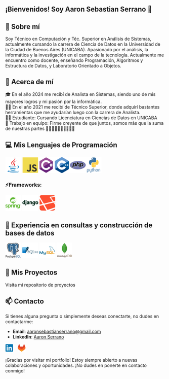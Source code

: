 ## ¡Bienvenidos! Soy Aaron Sebastian Serrano 👋

## 🔎 Sobre mí

Soy Técnico en Computación y Téc. Superior en Análisis de Sistemas, actualmente cursando la carrera de Ciencia de Datos en la Universidad de la Ciudad de Buenos Aires (UNICABA). Apasionado por el análisis, la informática y la investigación en el campo de la tecnología. Actualmente me encuentro como docente, enseñando Programación, Algoritmos y Estructura de Datos, y Laboratorio Orientado a Objetos.

## 🔎 Acerca de mí

🎓 En el año 2024 me recibí de Analista en Sistemas, siendo uno de mis mayores logros y mi pasión por la informática.  
🧑‍💻 En el año 2021 me recibí de Técnico Superior, donde adquirí bastantes herramientas que me ayudarían luego con la carrera de Analista.  
👨‍🎓 Estudiante: Cursando Licenciatura en Ciencias de Datos en UNICABA  
🧩 Trabajo en equipo: Firme creyente de que juntos, somos más que la suma de nuestras partes 👩🏻👨🏾👨🏻‍🦰👩🏽‍🦱

## 💻 Mis Lenguajes de Programación

<img src="https://github.com/devicons/devicon/blob/v2.15.1/icons/java/java-original.svg" alt="JAVA" width="50"/> <img src="https://github.com/devicons/devicon/blob/v2.15.1/icons/javascript/javascript-original.svg" alt="Javascript" width="50"/><img src="https://github.com/devicons/devicon/blob/v2.15.1/icons/csharp/csharp-original.svg" alt="C#" width="50"/><img src="https://github.com/devicons/devicon/blob/v2.15.1/icons/cplusplus/cplusplus-original.svg" alt="C++" width="50"/><img src="https://github.com/devicons/devicon/blob/v2.15.1/icons/php/php-original.svg" alt="PHP" width="50"/><img src="https://github.com/devicons/devicon/blob/v2.15.1/icons/python/python-original-wordmark.svg" alt="PYTHON" width="50"/>      

### ⚡Frameworks:
<img src="https://github.com/devicons/devicon/blob/v2.15.1/icons/spring/spring-original-wordmark.svg" alt="Spring - Springboot 3.4.0" width="50"/> <img src="https://github.com/devicons/devicon/blob/v2.15.1/icons/django/django-plain-wordmark.svg" alt="Django - python" width="50"/> <img src="https://github.com/devicons/devicon/blob/v2.15.1/icons/laravel/laravel-plain.svg" alt="Laravel - php" width="50"/>  

## 💾 Experiencia en consultas y construcción de bases de datos

<img src="https://github.com/devicons/devicon/blob/v2.15.1/icons/postgresql/postgresql-original-wordmark.svg" alt="PostgreSQL" width="50"/> <img src="https://github.com/devicons/devicon/blob/v2.15.1/icons/sqlite/sqlite-original-wordmark.svg" alt="SQLite" width="50"/> <img src="https://github.com/devicons/devicon/blob/v2.15.1/icons/mysql/mysql-original-wordmark.svg" alt="MySQL" width="50"/> <img src="https://github.com/devicons/devicon/blob/v2.15.1/icons/mongodb/mongodb-original-wordmark.svg" alt="MongoDB" width="50"/>  

## 🚀 Mis Proyectos

Visita mi repositorio de proyectos

## 📫 Contacto

Si tienes alguna pregunta o simplemente deseas conectarte, no dudes en contactarme:

- **Email**: [aaronsebastianserrano@gmail.com](mailto:aaronsebastianserrano@gmail.com)
- **LinkedIn**: [Aaron Serrano](https://www.linkedin.com/in/serranooaaron/)

<a href="https://www.linkedin.com/in/serranooaaron/" style="display: inline-block; margin-right: 10px;">
  <img src="https://github.com/devicons/devicon/blob/v2.15.1/icons/linkedin/linkedin-original.svg" alt="LinkedIn Icon" width="25"/>
</a>
<a href="https://gitlab.com/serranooaaron/" style="display: inline-block;">
  <img src="https://github.com/devicons/devicon/blob/v2.15.1/icons/gitlab/gitlab-original.svg" alt="GitLab Icon" width="25"/>
</a>



¡Gracias por visitar mi portfolio! Estoy siempre abierto a nuevas colaboraciones y oportunidades. ¡No dudes en ponerte en contacto conmigo!

